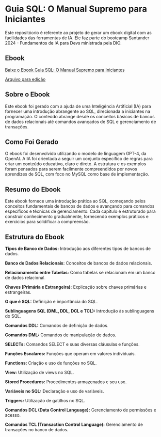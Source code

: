 # Guia SQL: O Manual Supremo para Iniciantes 
Este repositóorio é referente ao projeto de gerar um ebook digital com as facilidades das ferramentas de IA. Ele faz parte do bootcamp Santander 2024 - Fundamentos de IA para Devs ministrada pela DIO.

## Ebook


[Baixe o Ebook Guia SQL: O Manual Supremo para Iniciantes](https://github.com/rosanper/Ebook_Guia_SQL/blob/main/Guia%20SQL.pdf)  


[Arquivo para edição](https://github.com/rosanper/Ebook_Guia_SQL/blob/main/Guia%20SQL.pptx)

## Sobre o Ebook
Este ebook foi gerado com a ajuda de uma Inteligência Artificial (IA) para fornecer uma introdução abrangente ao SQL, direcionada a iniciantes na programação. O conteúdo abrange desde os conceitos básicos de bancos de dados relacionais até comandos avançados de SQL e gerenciamento de transações.

## Como Foi Gerado
O ebook foi desenvolvido utilizando o modelo de linguagem GPT-4, da OpenAI. A IA foi orientada a seguir um conjunto específico de regras para criar um conteúdo educativo, claro e direto. A estrutura e os exemplos foram pensados para serem facilmente compreendidos por novos aprendizes de SQL, com foco no MySQL como base de implementação.

## Resumo do Ebook
Este ebook fornece uma introdução prática ao SQL, começando pelos conceitos fundamentais de bancos de dados e avançando para comandos específicos e técnicas de gerenciamento. Cada capítulo é estruturado para construir conhecimento gradualmente, fornecendo exemplos práticos e exercícios para solidificar a compreensão.

## Estrutura do Ebook

**Tipos de Banco de Dados:** Introdução aos diferentes tipos de bancos de dados.

**Banco de Dados Relacionais:** Conceitos de bancos de dados relacionais.

**Relacionamento entre Tabelas:** Como tabelas se relacionam em um banco de dados relacional.

**Chaves (Primária e Estrangeira):** Explicação sobre chaves primárias e estrangeiras.

**O que é SQL:** Definição e importância do SQL.

**Sublinguagens SQL (DML, DDL, DCL e TCL):** Introdução às sublinguagens do SQL.

**Comandos DDL:** Comandos de definição de dados.

**Comandos DML:** Comandos de manipulação de dados.

**SELECTs:** Comandos SELECT e suas diversas cláusulas e funções.

**Funções Escalares:** Funções que operam em valores individuais.

**Functions:** Criação e uso de funções no SQL.

**View:** Utilização de views no SQL.

**Stored Procedures:** Procedimentos armazenados e seu uso.

**Variáveis no SQL:** Declaração e uso de variáveis.

**Triggers:** Utilização de gatilhos no SQL.

**Comandos DCL (Data Control Language):** Gerenciamento de permissões e acesso.

**Comandos TCL (Transaction Control Language):** Gerenciamento de transações no banco de dados.
